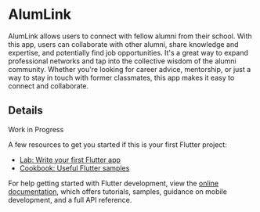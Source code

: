 # AlumLink

AlumLink allows users to connect with fellow alumni from their school. With this app, users can collaborate with other alumni, share knowledge and expertise, and potentially find job opportunities. It's a great way to expand professional networks and tap into the collective wisdom of the alumni community. Whether you're looking for career advice, mentorship, or just a way to stay in touch with former classmates, this app makes it easy to connect and collaborate.

## Details

Work in Progress

A few resources to get you started if this is your first Flutter project:

- [Lab: Write your first Flutter app](https://docs.flutter.dev/get-started/codelab)
- [Cookbook: Useful Flutter samples](https://docs.flutter.dev/cookbook)

For help getting started with Flutter development, view the
[online documentation](https://docs.flutter.dev/), which offers tutorials,
samples, guidance on mobile development, and a full API reference.
